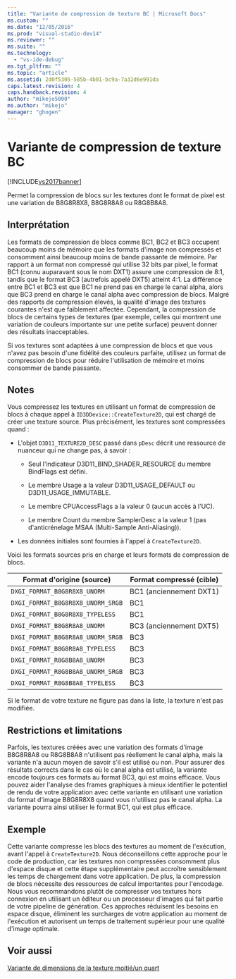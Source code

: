 ```yaml
---
title: "Variante de compression de texture BC | Microsoft Docs"
ms.custom: ""
ms.date: "12/05/2016"
ms.prod: "visual-studio-dev14"
ms.reviewer: ""
ms.suite: ""
ms.technology: 
  - "vs-ide-debug"
ms.tgt_pltfrm: ""
ms.topic: "article"
ms.assetid: 2d0f5305-585b-4b01-bc9a-7a32d6e991da
caps.latest.revision: 4
caps.handback.revision: 4
author: "mikejo5000"
ms.author: "mikejo"
manager: "ghogen"
---
```

# Variante de compression de texture BC
[!INCLUDE[vs2017banner](../code-quality/includes/vs2017banner.md)]

Permet la compression de blocs sur les textures dont le format de pixel est une variation de B8G8R8X8, B8G8R8A8 ou R8G8B8A8.  
  
## Interprétation  
 Les formats de compression de blocs comme BC1, BC2 et BC3 occupent beaucoup moins de mémoire que les formats d'image non compressés et consomment ainsi beaucoup moins de bande passante de mémoire.  Par rapport à un format non compressé qui utilise 32 bits par pixel, le format BC1 \(connu auparavant sous le nom DXT1\) assure une compression de 8:1, tandis que le format BC3 \(autrefois appelé DXT5\) atteint 4:1.  La différence entre BC1 et BC3 est que BC1 ne prend pas en charge le canal alpha, alors que BC3 prend en charge le canal alpha avec compression de blocs.  Malgré des rapports de compression élevés, la qualité d'image des textures courantes n'est que faiblement affectée.  Cependant, la compression de blocs de certains types de textures \(par exemple, celles qui montrent une variation de couleurs importante sur une petite surface\) peuvent donner des résultats inacceptables.  
  
 Si vos textures sont adaptées à une compression de blocs et que vous n'avez pas besoin d'une fidélité des couleurs parfaite, utilisez un format de compression de blocs pour réduire l'utilisation de mémoire et moins consommer de bande passante.  
  
## Notes  
 Vous compressez les textures en utilisant un format de compression de blocs à chaque appel à `ID3DDevice::CreateTexture2D`, qui est chargé de créer une texture source.  Plus précisément, les textures sont compressées quand :  
  
-   L'objet `D3D11_TEXTURE2D_DESC` passé dans `pDesc` décrit une ressource de nuanceur qui ne change pas, à savoir :  
  
    -   Seul l'indicateur D3D11\_BIND\_SHADER\_RESOURCE du membre BindFlags est défini.  
  
    -   Le membre Usage a la valeur D3D11\_USAGE\_DEFAULT ou D3D11\_USAGE\_IMMUTABLE.  
  
    -   Le membre CPUAccessFlags a la valeur 0 \(aucun accès à l'UC\).  
  
    -   Le membre Count du membre SamplerDesc a la valeur 1 \(pas d'anticrénelage MSAA \(Multi\-Sample Anti\-Aliasing\)\).  
  
-   Les données initiales sont fournies à l'appel à `CreateTexture2D`.  
  
 Voici les formats sources pris en charge et leurs formats de compression de blocs.  
  
|Format d'origine \(source\)|Format compressé \(cible\)|  
|---------------------------------|--------------------------------|  
|`DXGI_FORMAT_B8G8R8X8_UNORM`|BC1 \(anciennement DXT1\)|  
|`DXGI_FORMAT_B8G8R8X8_UNORM_SRGB`|BC1|  
|`DXGI_FORMAT_B8G8R8X8_TYPELESS`|BC1|  
|`DXGI_FORMAT_B8G8R8A8_UNORM`|BC3 \(anciennement DXT5\)|  
|`DXGI_FORMAT_B8G8R8A8_UNORM_SRGB`|BC3|  
|`DXGI_FORMAT_B8G8R8A8_TYPELESS`|BC3|  
|`DXGI_FORMAT_R8G8B8A8_UNORM`|BC3|  
|`DXGI_FORMAT_R8G8B8A8_UNORM_SRGB`|BC3|  
|`DXGI_FORMAT_R8G8B8A8_TYPELESS`|BC3|  
  
 Si le format de votre texture ne figure pas dans la liste, la texture n'est pas modifiée.  
  
## Restrictions et limitations  
 Parfois, les textures créées avec une variation des formats d'image B8G8R8A8 ou R8G8B8A8 n'utilisent pas réellement le canal alpha, mais la variante n'a aucun moyen de savoir s'il est utilisé ou non.  Pour assurer des résultats corrects dans le cas où le canal alpha est utilisé, la variante encode toujours ces formats au format BC3, qui est moins efficace.  Vous pouvez aider l'analyse des frames graphiques à mieux identifier le potentiel de rendu de votre application avec cette variante en utilisant une variation du format d'image B8G8R8X8 quand vous n'utilisez pas le canal alpha. La variante pourra ainsi utiliser le format BC1, qui est plus efficace.  
  
## Exemple  
 Cette variante compresse les blocs des textures au moment de l'exécution, avant l'appel à `CreateTexture2D`.  Nous déconseillons cette approche pour le code de production, car les textures non compressées consomment plus d'espace disque et cette étape supplémentaire peut accroître sensiblement les temps de chargement dans votre application. De plus, la compression de blocs nécessite des ressources de calcul importantes pour l'encodage.  Nous vous recommandons plutôt de compresser vos textures hors connexion en utilisant un éditeur ou un processeur d'images qui fait partie de votre pipeline de génération.  Ces approches réduisent les besoins en espace disque, éliminent les surcharges de votre application au moment de l'exécution et autorisent un temps de traitement supérieur pour une qualité d'image optimale.  
  
## Voir aussi  
 [Variante de dimensions de la texture moitié\/un quart](../debugger/half-quarter-texture-dimensions-variant.md)